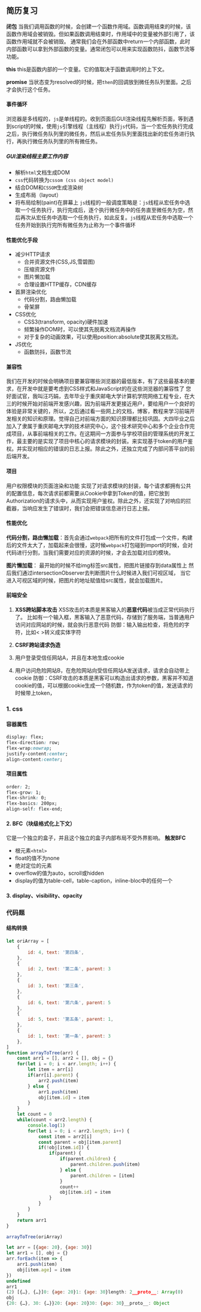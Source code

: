 ## 简历复习
**闭包**
当我们调用函数的时候，会创建一个函数作用域。函数调用结束的时候，该函数作用域会被销毁。但如果函数调用结束时，作用域中的变量被外部引用了，该函数作用域就不会被销毁。
通常我们会在外部函数中return一个内部函数，此时内部函数可以拿到外部函数的变量。通常闭包可以用来实现函数防抖，函数节流等功能。

**this**
this是函数内部的一个变量。它的值取决于函数调用时的上下文。

**promise**
当状态变为resolved的时候，把`then`的回调放到微任务队列里面。之后才会执行这个任务。
####  事件循环
浏览器是多线程的，`js`是单线程的。收到页面后GUI渲染线程先解析页面，等到遇到script的时候，使用`js`引擎线程（主线程）执行`js`代码，当一个宏任务执行完成之后，执行微任务队列里的微任务，然后从宏任务队列里面找出新的宏任务进行执行，再执行微任务队列里的所有微任务。
##### GUI渲染线程主要工作内容
- 解析`html`文档生成DOM
- `css`代码转换为`cssom (css object model)`
- 结合DOM和`CSSOM`生成渲染树
- 生成布局（layout）
- 将布局绘制(paint)在屏幕上
`js`线程的一般调度策略是：`js`线程从宏任务中选取一个任务执行，执行完成后，逐个执行微任务中的任务直至微任务为空，然后再次从宏任务中选取一个任务执行，如此反复。`js`线程从宏任务中选取一个任务开始到执行完所有微任务为止称为一个事件循环
#### 性能优化手段
+ 减少HTTP请求
  + 合并资源文件(CSS,JS,雪碧图)
  + 压缩资源文件
  + 图片懒加载
  + 合理设置HTTP缓存，CDN缓存
+ 首屏渲染优化
  + 代码分割，路由懒加载
  + 骨架屏
+ CSS优化
  + CSS3(transform, opacity)硬件加速
  + 频繁操作DOM时，可以使其先脱离文档流再操作
  + 对于复杂的动画效果，可以使用position:absolute使其脱离文档流。
+ JS优化
  + 函数防抖，函数节流

#### 兼容性
我们在开发的时候会明确项目要兼容哪些浏览器的最低版本，有了这些最基本的要求，在开发中就是要考虑到CSS样式和JavaScript的在这些浏览器的兼容性了
您好面试官，我叫汪巧娟，去年毕业于重庆邮电大学计算机学院网络工程专业，在大三的时候开始对前端开发感兴趣，因为前端开发更接近用户，要给用户一个良好的体验是非常关键的，所以，之后通过看一些网上的文档，博客，教程来学习前端开发相关的知识和原理。觉得自己对前端方面的知识原理都比较巩固。大四毕业之后加入了隶属于重庆邮电大学的技术研究中心，这个技术研究中心和多个企业合作完成项目，从事前端相关的工作。在这期间一方面参与学校项目的管理系统的开发工作，最主要的是实现了项目中核心的请求模块的封装。来实现基于token的用户鉴权。并实现对相应的错误的日志上报。除此之外，还独立完成了内部问答平台的前后端开发。
#### 项目
用户权限模块的页面渲染和功能
实现了对请求模块的封装，每个请求都拥有公共的配置信息，每次请求前都需要从Cookie中拿到Token的值，把它放到Authorization的请求头中，从而实现用户鉴权。除此之外，还实现了对响应的拦截器，当响应发生了错误时，我们会把错误信息进行日志上报。
#### 性能优化
**代码分割，路由懒加载**：首先会通过`webpack`把所有的文件打包成一个文件，构建后的文件太大了，加载起来会很慢，这时候`webpack`打包碰到import的时候，会对代码进行分割，当我们需要对应的资源的时候，才会去加载对应的模块。

**图片懒加载**：
最开始的时候不给img标签src属性，把图片链接存到data属性上
然后我们通过intersectionObserver去判断图片什么时候进入我们可视区域，
当它进入可视区域的时候，把图片的地址赋值给src属性，就会加载图片。
#### 前端安全
1. **XSS跨站脚本攻击**
XSS攻击的本质是黑客输入的**恶意代码**被当成正常代码执行了。
比如有一个输入框，黑客输入了恶意代码，存储到了服务端，当普通用户访问对应网站的时候，就会执行恶意代码
防御：输入输出检查，将危险的字符，比如<  >转义成实体字符

2. **CSRF跨站请求伪造**
1. 用户登录受信任网站A，并且在本地生成cookie
2. 用户访问危险网站B，在危险网站向受信任网站A发送请求，请求会自动带上cookie
防御：CSRF攻击的本质是黑客可以构造出请求的参数，黑客并不知道cookie的值，可以根据cookie生成一个随机数，作为token的值，发送请求的时候带上token，
### 1. css
#### 容器属性
```css
display: flex;
flex-direction: row;
flex-wrap:nowrap;
justify-content:center;
align-content:center;
```
#### 项目属性
```css
order: 2;
flex-grow: 1;
flex-shrink: 0;
flex-basics: 200px;
align-self: flex-end;
```
#### 2. BFC（块级格式化上下文）
它是一个独立的盒子，并且这个独立的盒子内部布局不受外界影响。
**触发BFC**
+ 根元素`<html>`
+ float的值不为none
+ 绝对定位的元素
+ overflow的值为auto，scroll或hidden
+ display的值为table-cell，table-caption，inline-bloc中的任何一个
#### 3. display、visibility、opacity



### 代码题

#### 结构转换

```js
let oriArray = [
    {
        id: 4, text: '第四条',
    },
    {
        id: 2, text: '第二条', parent: 3
    },
    {
        id: 3, text: '第三条',
    },
    {
        id: 6, text: '第六条', parent: 5
    },
    {
        id: 5, text: '第五条', parent: 1,
    },
    {
        id: 1, text: '第一条', parent: 3
    },
]
function arrayToTree(arr) {
    const arr1 = [], arr2 = [], obj = {}
    for(let i = 0; i < arr.length; i++) {
        let item = arr[i]
        if(arr[i].parent) {
            arr2.push(item)
        } else {
            arr1.push(item)
            obj[item.id] = item
        }
    }
    let count = 0
    while(count < arr2.length) {
        console.log(1)
        for(let i = 0; i < arr2.length; i++) {
            const item = arr2[i]
            const parent = obj[item.parent]
            if(!obj[item.id]) {
                if(parent) {
                    if(parent.children) {
                        parent.children.push(item)
                    } else {
                        parent.children = [item]
                    }
                    count++
                    obj[item.id] = item
                }
            } 
        }
    }
    return arr1
}

arrayToTree(oriArray)
```

```js
let arr = [{age: 20}, {age: 30}]
let arr1 = [], obj = {}
arr.forEach(item => {
    arr1.push(item)
    obj[item.age] = item
})
undefined
arr1
(2) [{…}, {…}]0: {age: 20}1: {age: 30}length: 2__proto__: Array(0)
obj
{20: {…}, 30: {…}}20: {age: 20}30: {age: 30}__proto__: Object
```



